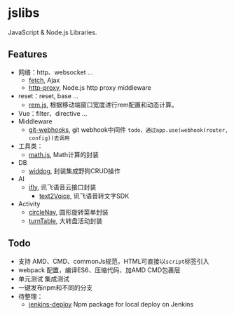 # jslibs

JavaScript & Node.js Libraries.

## Features

- 网络：http、websocket ...
  - [fetch](fetch), Ajax
  - [http-proxy](http-proxy), Node.js http proxy middleware
- reset：reset, base ...
  - [rem.js](reset/rem.js), 根据移动端窗口宽度进行rem配置和动态计算。
- Vue：filter、directive ...
- Middleware
  - [git-webhooks](git-webhooks), git webhook中间件 `todo，通过app.use(webhook(router, config))去调用`
- 工具类：
  - [math.js](utils/math.js), Math计算的封装
- DB
  - [widdog](widlog), 封装集成野狗CRUD操作
- AI
  - [ifly](ifly), 讯飞语音云接口封装
	  - [text2Voice](ifly/text2Voice.js), 讯飞语音转文字SDK
- Activity
  - [circleNav](circleNav), 圆形旋转菜单封装
  - [turnTable](turnTable), 大转盘活动封装

## Todo

- 支持 AMD、CMD、commonJs规范，HTML可直接以`script`标签引入
- webpack 配置，编译ES6、压缩代码、加AMD CMD包裹层
- 单元测试 集成测试
- 一键发布npm和不同的分支
- 待整理：
  - [jenkins-deploy](jenkins-deploy) Npm package for local deploy on Jenkins
